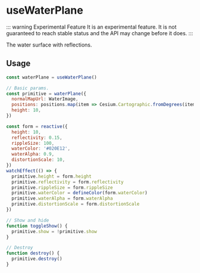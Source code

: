 # useWaterPlane

::: warning Experimental Feature
It is an experimental feature. It is not guaranteed to reach stable status and the API may change before it does.
:::

The water surface with reflections.

## Usage
```js
const waterPlane = useWaterPlane()

// Basic params.
const primitive = waterPlane({
  normalMapUrl: WaterImage,
  positions: positions.map(item => Cesium.Cartographic.fromDegrees(item[0], item[1])),
  height: 10,
})

const form = reactive({
  height: 10,
  reflectivity: 0.15,
  rippleSize: 100,
  waterColor: '#020E12',
  waterAlpha: 0.9,
  distortionScale: 10,
})
watchEffect(() => {
  primitive.height = form.height
  primitive.reflectivity = form.reflectivity
  primitive.rippleSize = form.rippleSize
  primitive.waterColor = defineColor(form.waterColor)
  primitive.waterAlpha = form.waterAlpha
  primitive.distortionScale = form.distortionScale
})

// Show and hide
function toggleShow() {
  primitive.show = !primitive.show
}

// Destroy
function destroy() {
  primitive.destroy()
}
```
